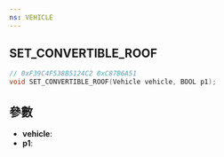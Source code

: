 ```yaml
---
ns: VEHICLE
---
```

## SET_CONVERTIBLE_ROOF

```c
// 0xF39C4F538B5124C2 0xC87B6A51
void SET_CONVERTIBLE_ROOF(Vehicle vehicle, BOOL p1);
```


## 參數
* **vehicle**: 
* **p1**: 

